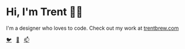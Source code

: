 # Hi, I'm Trent 👋🏾

I'm a designer who loves to code. Check out my work at <a href="https://trentbrew.com/" target="_blank"> trentbrew.com </a>

<div align="left">
   <a href="https://twitter.com/trent_brew" target="_blank">🐦</a>&nbsp;&nbsp;
   <a href="https://instagram.com/trent.brew" target="_blank">🎨</a>&nbsp;&nbsp;
   <a href="mailto:hello@trentbrew.com" target="_blank">📫</a>
</div>

